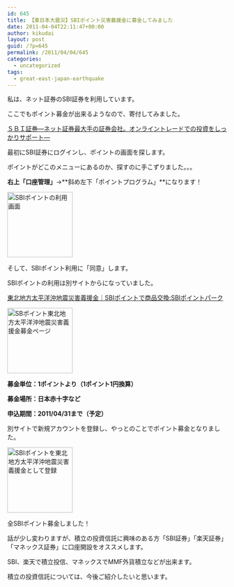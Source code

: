 ```yaml
---
id: 645
title: 【東日本大震災】SBIポイント災害義援金に募金してみました
date: 2011-04-04T22:11:47+00:00
author: kikudai
layout: post
guid: /?p=645
permalink: /2011/04/04/645
categories:
  - uncategorized
tags:
  - great-east-japan-earthquake
---
```

私は、ネット証券のSBI証券を利用しています。
  
ここでもポイント募金が出来るようなので、寄付してみました。

<a href="http://bit.ly/dXD87u" rel="nofollow">ＳＢＩ証券―ネット証券最大手の証券会社。オンライントレードでの投資をしっかりサポート―</a>

最初にSBI証券にログインし、ポイントの画面を探します。
  
ポイントがどこのメニューにあるのか、探すのに手こずりました。。。

**右上「口座管理」**→**斜め左下「ポイントプログラム」**になります！

[<img src="/wp-content/uploads/2011/04/sbi-point-150x150.jpg" alt="SBIポイントの利用画面" width="150" height="150" class="alignnone size-thumbnail wp-image-651" />](/wp-content/uploads/2011/04/sbi-point.jpg)

そして、SBIポイント利用に「同意」します。

SBIポイントの利用は別サイトからになっていました。

<a href="http://bit.ly/hd2dre" rel="nofollow">東北地方太平洋沖地震災害義援金｜SBIポイントで商品交換:SBIポイントパーク</a>

[<img src="/wp-content/uploads/2011/04/SBI-point-bokin-150x150.jpg" alt="SBポイント東北地方太平洋沖地震災害義援金募金ページ" width="150" height="150" class="alignnone size-thumbnail wp-image-646" />](/wp-content/uploads/2011/04/SBI-point-bokin.jpg)

**募金単位：1ポイントより（1ポイント1円換算）**
  
**募金場所：日本赤十字など**
  
**申込期間：2011/04/31まで（予定）**

別サイトで新規アカウントを登録し、やっとのことでポイント募金となりました。

[<img src="/wp-content/uploads/2011/04/SBI-point-ok-150x150.jpg" alt="SBIポイントを東北地方太平洋沖地震災害義援金として登録" width="150" height="150" class="alignnone size-thumbnail wp-image-647" />](/wp-content/uploads/2011/04/SBI-point-ok.jpg)

全SBIポイント募金しました！

話が少し変わりますが、積立の投資信託に興味のある方「SBI証券」「楽天証券」「マネックス証券」に口座開設をオススメします。
  
SBI、楽天で積立投信、マネックスでMMF外貨積立などが出来ます。
  
積立の投資信託については、今後ご紹介したいと思います。